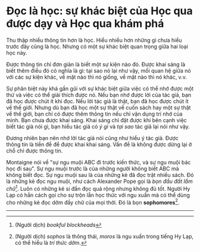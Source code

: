 # Đọc là học: sự khác biệt của Học qua được dạy và Học qua khám phá

Thu thập nhiều thông tin hơn là học. Hiểu nhiều hơn những gì chưa hiểu trước đây
cũng là học. Nhưng có một sự khác biệt quan trọng giữa hai loại học này.

Được thông tin chỉ đơn giản là biết một sự kiện nào đó. Được khai sáng là biết thêm
điều đó có nghĩa là gì: tại sao nó lại như vậy, mối quan hệ giữa nó với các 
sự kiện khác, về mặt nào thì nó giống, về mặt nào thì nó khác, v.v.

Sự phân biệt này khá gần gũi với sự khác biệt giữa việc có thể nhớ được một thứ
và việc có thể giải thích được nó. Nếu bạn nhớ được lời của tác giả, bạn đã học
được chút ít khi đọc. Nếu lời tác giả là thật, bạn đã học được chút ít về thế giới.
Nhưng dù bạn đã học một sự thật về cuốn sách hay một sự thật về thế giới, bạn
chỉ có được thêm thông tin nếu chỉ vận dụng trí nhớ của mình. Bạn chưa được khai
sáng. Khai sáng chỉ đặt được khi bên cạnh việc biết tác giả nói gì,  bạn hiểu 
tác giả có *ý gì* và *tại sao* tác giả lại nói như vậy.

Đương nhiên bạn nên nhớ lời tác giả nói cũng như hiểu ý tác giả. Được thông tin
là tiền đề để được khai khai sáng. Vấn đề là không được dừng lại ở chỗ chỉ được
thông tin.

Montaigne nói về "sự ngu muội ABC đi trước kiến thức, và sự ngu muội bác học đi sau".
Sự ngu muội trước là của những người không biết ABC mà không biết đọc. Sự ngu muội
sau là của những kẻ đã đọc trật nhiều sách. Đó là những kẻ đọc ngu muội, như cách
Alexander Pope gọi là *bọn đầu đất lắm chữ*[^1]. Luôn có những kẻ si đần đọc
quá rộng nhưng không đủ tốt. Người Hy Lạp có hẳn cách gọi cho sự trộn lẫn học thức
với ngu xuẩn mà có thể dùng cho những kẻ đọc dởm đầy chữ của mọi thời. Đó là bọn
**sophomores**[^2].


---

[^1]: (Người dịch) *bookful blockheads*
[^2]: (Người dịch) *sophos* là thông thái, *moros* là ngu xuẩn trong tiếng Hy Lạp, có thể hiểu là *trí thức dởm*.